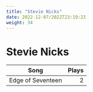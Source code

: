 ```yaml
---
title: "Stevie Nicks"
date: 2022-12-07/2022T23:19:23
weight: 34
---
```


# Stevie Nicks

 Song | Plays 
----- | -----:
Edge of Seventeen | 2
